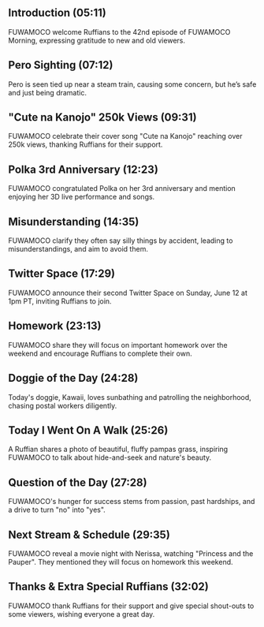 ## Introduction (05:11)

FUWAMOCO welcome Ruffians to the 42nd episode of FUWAMOCO Morning, expressing gratitude to new and old viewers.

## Pero Sighting (07:12)

Pero is seen tied up near a steam train, causing some concern, but he’s safe and just being dramatic.

## "Cute na Kanojo" 250k Views (09:31)

FUWAMOCO celebrate their cover song "Cute na Kanojo" reaching over 250k views, thanking Ruffians for their support.

## Polka 3rd Anniversary (12:23)

FUWAMOCO congratulated Polka on her 3rd anniversary and mention enjoying her 3D live performance and songs.

## Misunderstanding (14:35)

FUWAMOCO clarify they often say silly things by accident, leading to misunderstandings, and aim to avoid them.

## Twitter Space (17:29)

FUWAMOCO announce their second Twitter Space on Sunday, June 12 at 1pm PT, inviting Ruffians to join.

## Homework (23:13)

FUWAMOCO share they will focus on important homework over the weekend and encourage Ruffians to complete their own.

## Doggie of the Day (24:28)

Today's doggie, Kawaii, loves sunbathing and patrolling the neighborhood, chasing postal workers diligently.

## Today I Went On A Walk (25:26)

A Ruffian shares a photo of beautiful, fluffy pampas grass, inspiring FUWAMOCO to talk about hide-and-seek and nature's beauty.

## Question of the Day (27:28)

FUWAMOCO's hunger for success stems from passion, past hardships, and a drive to turn "no" into "yes".

## Next Stream & Schedule (29:35)

FUWAMOCO reveal a movie night with Nerissa, watching "Princess and the Pauper". They mentioned they will focus on homework this weekend.

## Thanks & Extra Special Ruffians (32:02)

FUWAMOCO thank Ruffians for their support and give special shout-outs to some viewers, wishing everyone a great day.
